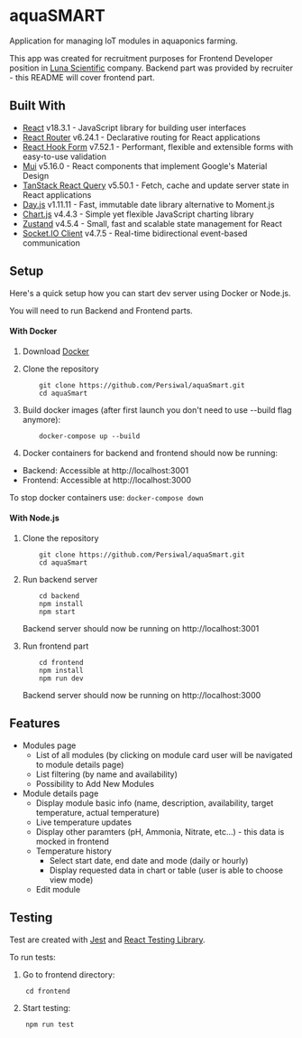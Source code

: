 # aquaSMART

Application for managing IoT modules in aquaponics farming.

This app was created for recruitment purposes for Frontend Developer position in [Luna Scientific](https://lunascientific.com/pl) company. Backend part was provided by recruiter - this README will cover frontend part.

## Built With

- [React](https://reactjs.org/) v18.3.1 - JavaScript library for building user interfaces
- [React Router](https://reactrouter.com/) v6.24.1 - Declarative routing for React applications
- [React Hook Form](https://react-hook-form.com/) v7.52.1 - Performant, flexible and extensible forms with easy-to-use validation
- [Mui](https://mui.com/) v5.16.0 - React components that implement Google's Material Design
- [TanStack React Query](https://react-query.tanstack.com/) v5.50.1 - Fetch, cache and update server state in React applications
- [Day.js](https://day.js.org/) v1.11.11 - Fast, immutable date library alternative to Moment.js
- [Chart.js](https://www.chartjs.org/) v4.4.3 - Simple yet flexible JavaScript charting library
- [Zustand](https://github.com/pmndrs/zustand) v4.5.4 - Small, fast and scalable state management for React
- [Socket.IO Client](https://socket.io/docs/v4/client-api/) v4.7.5 - Real-time bidirectional event-based communication

## Setup

Here's a quick setup how you can start dev server using Docker or Node.js.

You will need to run Backend and Frontend parts.

#### With Docker

1. Download [Docker](https://www.docker.com/products/docker-desktop/)

2. Clone the repository

   ```
       git clone https://github.com/Persiwal/aquaSmart.git
       cd aquaSmart
   ```

3. Build docker images (after first launch you don't need to use --build flag anymore):

   ```
       docker-compose up --build
   ```

4. Docker containers for backend and frontend should now be running:

- Backend: Accessible at http://localhost:3001
- Frontend: Accessible at http://localhost:3000

To stop docker containers use:
`docker-compose down`

#### With Node.js

1. Clone the repository

   ```
       git clone https://github.com/Persiwal/aquaSmart.git
       cd aquaSmart
   ```

2. Run backend server

   ```
       cd backend
       npm install
       npm start
   ```

   Backend server should now be running on http://localhost:3001

3. Run frontend part
   ```
       cd frontend
       npm install
       npm run dev
   ```
   Backend server should now be running on http://localhost:3000

## Features

- Modules page
  - List of all modules (by clicking on module card user will be navigated to module details page)
  - List filtering (by name and availability)
  - Possibility to Add New Modules
- Module details page
  - Display module basic info (name, description, availability, target temperature, actual temperature)
  - Live temperature updates
  - Display other paramters (pH, Ammonia, Nitrate, etc...) - this data is mocked in frontend
  - Temperature history
    - Select start date, end date and mode (daily or hourly)
    - Display requested data in chart or table (user is able to choose view mode)
  - Edit module

## Testing

Test are created with [Jest](https://jestjs.io) and [React Testing Library](https://testing-library.com/docs/react-testing-library/intro/).

To run tests:

1. Go to frontend directory:

```
    cd frontend
```

2. Start testing:

```
    npm run test
```

